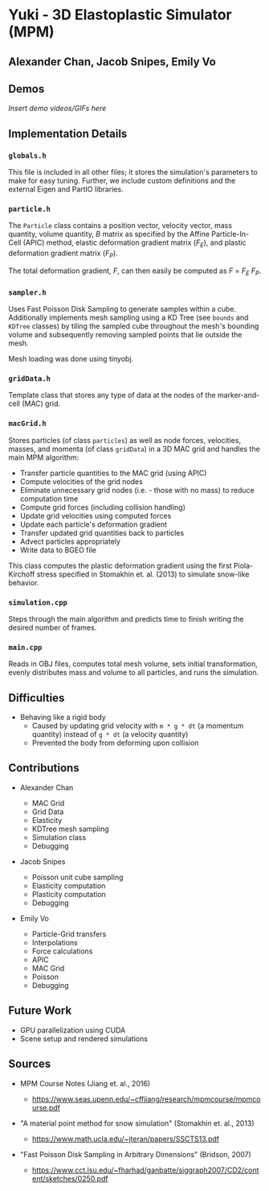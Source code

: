 # Yuki - 3D Elastoplastic Simulator (MPM)
## Alexander Chan, Jacob Snipes, Emily Vo

## Demos
*Insert demo videos/GIFs here*

## Implementation Details

### `globals.h`
This file is included in all other files; it stores the simulation's parameters to make for easy tuning. Further, we include custom definitions and the external Eigen and PartIO libraries.

### `particle.h`
The `Particle` class contains a position vector, velocity vector, mass quantity, volume quantity, *B* matrix as specified by the Affine Particle-In-Cell (APIC) method, elastic deformation gradient matrix (*F<sub>E</sub>*), and plastic deformation gradient matrix (*F<sub>P</sub>*).

The total deformation gradient, *F*, can then easily be computed as *F* = *F<sub>E</sub>* *F<sub>P</sub>*.

### `sampler.h`
Uses Fast Poisson Disk Sampling to generate samples within a cube. Additionally implements mesh sampling using a KD Tree (see `bounds` and `KDTree` classes) by tiling the sampled cube throughout the mesh's bounding volume and subsequently removing sampled points that lie outside the mesh.

Mesh loading was done using tinyobj.

### `gridData.h`
Template class that stores any type of data at the nodes of the marker-and-cell (MAC) grid.

### `macGrid.h`
Stores particles (of class `particles`) as well as node forces, velocities, masses, and momenta (of class `gridData`) in a 3D MAC grid and handles the main MPM algorithm:

- Transfer particle quantities to the MAC grid (using APIC)
- Compute velocities of the grid nodes
- Eliminate unnecessary grid nodes (i.e. - those with no mass) to reduce computation time
- Compute grid forces (including collision handling)
- Update grid velocities using computed forces
- Update each particle's deformation gradient
- Transfer updated grid quantities back to particles
- Advect particles appropriately
- Write data to BGEO file

This class computes the plastic deformation gradient using the first Piola-Kirchoff stress specified in Stomakhin et. al. (2013) to simulate snow-like behavior.

### `simulation.cpp`
Steps through the main algorithm and predicts time to finish writing the desired number of frames.

### `main.cpp`
Reads in OBJ files, computes total mesh volume, sets initial transformation, evenly distributes mass and volume to all particles, and runs the simulation.

## Difficulties
- Behaving like a rigid body
  - Caused by updating grid velocity with `m * g * dt` (a momentum quantity) instead of `g * dt` (a velocity quantity)
  - Prevented the body from deforming upon collision
  
## Contributions
- Alexander Chan
  - MAC Grid
  - Grid Data
  - Elasticity
  - KDTree mesh sampling
  - Simulation class
  - Debugging
  
- Jacob Snipes
  - Poisson unit cube sampling
  - Elasticity computation
  - Plasticity computation
  - Debugging
  
- Emily Vo
  - Particle-Grid transfers
  - Interpolations
  - Force calculations
  - APIC
  - MAC Grid
  - Poisson
  - Debugging

## Future Work
- GPU parallelization using CUDA
- Scene setup and rendered simulations

## Sources
- MPM Course Notes (Jiang et. al., 2016)
  - https://www.seas.upenn.edu/~cffjiang/research/mpmcourse/mpmcourse.pdf

- "A material point method for snow simulation" (Stomakhin et. al., 2013)
  - https://www.math.ucla.edu/~jteran/papers/SSCTS13.pdf

- "Fast Poisson Disk Sampling in Arbitrary Dimensions" (Bridson, 2007)
  - https://www.cct.lsu.edu/~fharhad/ganbatte/siggraph2007/CD2/content/sketches/0250.pdf
